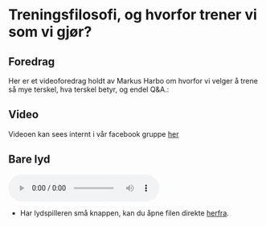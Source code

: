 # Treningsfilosofi, og hvorfor trener vi som vi gjør?


## Foredrag

Her er et videoforedrag holdt av Markus Harbo om hvorfor vi velger å trene så mye terskel, hva terskel betyr, og endel Q&A.:

## Video

Videoen kan sees internt i vår facebook gruppe [her](https://www.facebook.com/watch/?v=294330456667872&ref=sharing)

## Bare lyd
<audio controls>
  <source src="/public/ressurser/hvorfor-trener-vi-som-vi-gjor.mp3" type="audio/mp3">
  Nettleseren din støtter ikke video.
</audio>

* Har lydspilleren små knappen, kan du åpne filen direkte [herfra](https://info.skvidar.run/ressurser/hvorfor-trener-vi-som-vi-gjor.mp3).